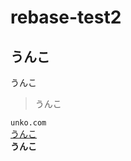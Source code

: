 # rebase-test2
 ## うんこ  
 うんこ  
 >うんこ  
 >
 `unko.com`  
 [うんこ](https://www.google.co.jp/)  
 **うんこ**